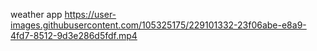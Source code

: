 weather app
https://user-images.githubusercontent.com/105325175/229101332-23f06abe-e8a9-4fd7-8512-9d3e286d5fdf.mp4
